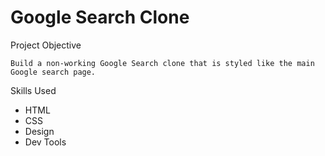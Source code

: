 # Google Search Clone

Project Objective

    Build a non-working Google Search clone that is styled like the main Google search page. 

Skills Used

* HTML
* CSS
* Design
* Dev Tools
